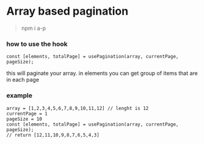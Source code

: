 # Array based pagination

> npm i a-p

### how to use the hook

```
const [elements, totalPage] = usePagination(array, currentPage, pageSize);
```

this will paginate your array.
in elements you can get group of items that are in each page

### example

```
array = [1,2,3,4,5,6,7,8,9,10,11,12] // lenght is 12
currentPage = 1
pageSize = 10
const [elements, totalPage] = usePagination(array, currentPage, pageSize);
// return [12,11,10,9,8,7,6,5,4,3]
```
